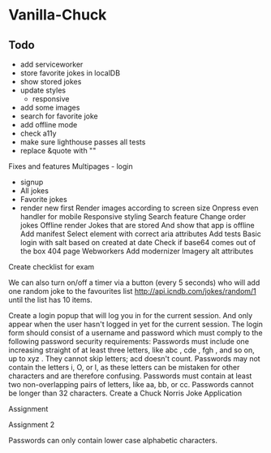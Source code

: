 # Vanilla-Chuck

## Todo

- add serviceworker
- store favorite jokes in localDB
- show stored jokes
- update styles
    - responsive
- add some images
- search for favorite joke
- add offline mode
- check a11y
- make sure lighthouse passes all tests
- replace &quote with ""

Fixes and features
Multipages
    - login
- signup
- All jokes
- Favorite jokes
- render new first
Render images according to screen size
Onpress even handler for mobile
Responsive styling
Search feature
Change order jokes
Offline render Jokes that are stored
And show that app is offline
Add manifest
Select element with correct aria attributes
Add tests
Basic login with salt based on created at date
Check if base64 comes out of the box
404 page
Webworkers
Add modernizer 
Imagery alt attributes

Create checklist for exam



We can also turn on/off a timer via a button (every 5 seconds) who will add one random joke to the
favourites list http://api.icndb.com/jokes/random/1 until the list has 10 items.

Create a login popup that will log you in for the current session. And only appear when the user hasn't
logged in yet for the current session.
The login form should consist of a username and password which must comply to the following password
security requirements:
Passwords must include one increasing straight of at least three letters, like abc , cde , fgh ,
and so on, up to xyz . They cannot skip letters; acd doesn't count.
Passwords may not contain the letters i, O, or l, as these letters can be mistaken for other characters
and are therefore confusing.
Passwords must contain at least two non-overlapping pairs of letters, like aa, bb, or cc.
Passwords cannot be longer than 32 characters.
Create a Chuck Norris Joke Application

Assignment

Assignment 2

Passwords can only contain lower case alphabetic characters.
